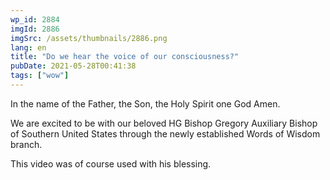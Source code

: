 ```yaml
---
wp_id: 2884
imgId: 2886
imgSrc: /assets/thumbnails/2886.png
lang: en
title: "Do we hear the voice of our consciousness?"
pubDate: 2021-05-28T00:41:38
tags: ["wow"]
---
```


<!-- page: 6 -->

<p>In the name of the Father, the Son, the Holy Spirit one God Amen.</p>
<p>We are excited to be with our beloved HG Bishop Gregory Auxiliary Bishop of Southern United States through the newly established Words of Wisdom branch.</p>
<p>This video was of course used with his blessing.</p>
<p>&nbsp;</p>
